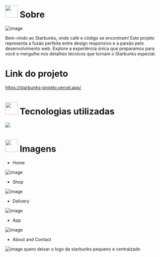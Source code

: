 # <img height="40" src="https://user-images.githubusercontent.com/84249945/219458363-0df46081-95bd-4878-a828-541457541cbd.png"/> Sobre


![image](https://github.com/lucas23455/Starbunks_Projeto/assets/80688055/521c2e58-3cc1-45c9-9d80-4d41ce977f2f)



Bem-vindo ao Starbunks, onde café e código se encontram! Este projeto representa a fusão perfeita entre design responsivo e a paixão pelo desenvolvimento web. Explore a experiência única que preparamos para você e mergulhe nos detalhes técnicos que tornam o Starbunks especial.



# Link do projeto
https://starbunks-projeto.vercel.app/

# <img height="40" src="https://user-images.githubusercontent.com/84249945/219471565-77dd520e-41ee-41f8-8fb9-0e259535a867.png"/> Tecnologias utilizadas
<p>
  <a href="https://skillicons.dev">
    <img src="https://skillicons.dev/icons?i=html,css,js" />
  </a>
</p>

# <img height="40" src="https://user-images.githubusercontent.com/84249945/219472556-367952b0-d430-495e-87b9-3f4611bdab21.png" /> Imagens
- Home
 
![image](https://github.com/lucas23455/Starbunks_Projeto/assets/80688055/23daade2-ec5e-4d2c-94dd-8f0ee2c7b8ba)

- Shop

![image](https://github.com/lucas23455/Starbunks_Projeto/assets/80688055/8f0121db-66e2-4709-b5eb-407df8a73d5c)

- Delivery
  
![image](https://github.com/lucas23455/Starbunks_Projeto/assets/80688055/c10cc8fe-1cf3-4565-9695-0f3aecffd9cf)

- App
  
![image](https://github.com/lucas23455/Starbunks_Projeto/assets/80688055/5b902d4a-605f-40df-b04f-0d5f430f82c7)  
  
- About and Contact
  
![image](https://github.com/lucas23455/Starbunks_Projeto/assets/80688055/65a910c5-24fb-496c-be0d-f5082d6259bf)
quero deixar o logo da starbunks pequeno e centralzado












